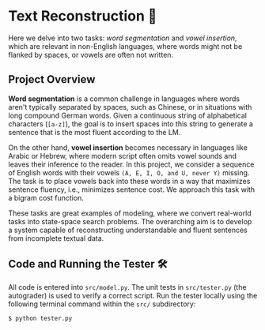 # Text Reconstruction 📝

<div>

Here we delve into two tasks: _word segmentation_ and _vowel insertion_, which are relevant in non-English languages, where words might not be flanked by spaces, or vowels are often not written.

## Project Overview

**Word segmentation** is a common challenge in languages where words aren't typically separated by spaces, such as Chinese, or in situations with long compound German words. Given a continuous string of alphabetical characters (`[a-z]`), the goal is to insert spaces into this string to generate a sentence that is the most fluent according to the LM.

On the other hand, **vowel insertion** becomes necessary in languages like Arabic or Hebrew, where modern script often omits vowel sounds and leaves their inference to the reader. In this project, we consider a sequence of English words with their vowels `(A, E, I, O, and U, never Y)` missing. The task is to place vowels back into these words in a way that maximizes sentence fluency, i.e., minimizes sentence cost. We approach this task with a bigram cost function.
 
These tasks are great examples of modeling, where we convert real-world tasks into state-space search problems. The overarching aim is to develop a system capable of reconstructing understandable and fluent sentences from incomplete textual data.

## Code and Running the Tester 🛠️

All code is entered into `src/model.py`. The unit tests in `src/tester.py` (the autograder) is used to verify a correct script. Run the tester locally using the following terminal command within the `src/` subdirectory:

```bash
$ python tester.py
```
